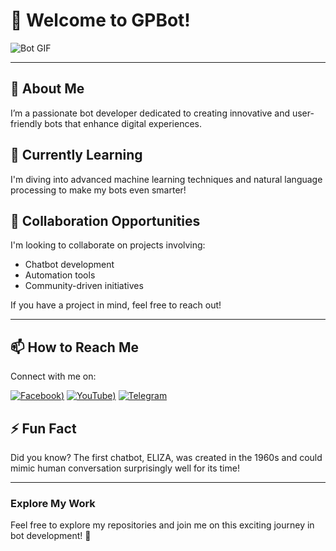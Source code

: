 # 👋 Welcome to GPBot!

![Bot GIF](https://example.com/bot-gif.gif)

---

## 👀 About Me
I’m a passionate bot developer dedicated to creating innovative and user-friendly bots that enhance digital experiences. 

## 🌱 Currently Learning
I'm diving into advanced machine learning techniques and natural language processing to make my bots even smarter!

## 💞️ Collaboration Opportunities
I'm looking to collaborate on projects involving:
- Chatbot development
- Automation tools
- Community-driven initiatives

If you have a project in mind, feel free to reach out!

---

## 📫 How to Reach Me
Connect with me on:

[![Facebook](https://gist.githubusercontent.com/cxmeel/0dbc95191f239b631c3874f4ccf114e2/raw/facebook.svg))](https://facebook.com/iamgrandpa) <!-- Facebook SVG -->
[![YouTube](https://gist.githubusercontent.com/cxmeel/0dbc95191f239b631c3874f4ccf114e2/raw/youtube.svg))](https://youtube.com/@grandpaacademy) <!-- YouTube SVG -->
[![Telegram](https://upload.wikimedia.org/wikipedia/commons/8/82/Telegram_logo.svg)](https://t.me/team_grandpa) <!-- Telegram SVG -->



## ⚡ Fun Fact
Did you know? The first chatbot, ELIZA, was created in the 1960s and could mimic human conversation surprisingly well for its time!

---

### Explore My Work
Feel free to explore my repositories and join me on this exciting journey in bot development! 🚀
